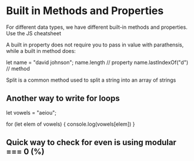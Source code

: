 # Built in Methods and Properties #
For different data types, we have different built-in methods and properties. Use the JS cheatsheet

A built in property does not require you to pass in value with parathensis, while a built in method does:

let name = "david johnson";
name.length // property
name.lastIndexOf("d") // method

Split is a common method used to split a string into an array of strings

## Another way to write for loops ##
let vowels = "aeiou";

for (let elem of vowels) {
  console.log(vowels[elem])
}


## Quick way to check for even is using modular === 0 (%) ##
